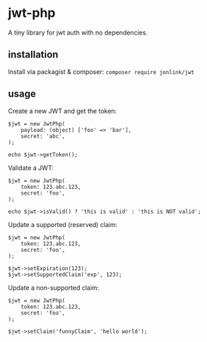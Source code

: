 # jwt-php
A tiny library for jwt auth with no dependencies.

## installation
Install via packagist & composer:
`composer require jonlink/jwt`

## usage
Create a new JWT and get the token:
```
$jwt = new JwtPhp(
    payload: (object) ['foo' => 'bar'],
    secret: 'abc',
);

echo $jwt->getToken();
```

Validate a JWT:
```
$jwt = new JwtPhp(
    token: 123.abc.123,
    secret: 'foo',
);

echo $jwt->isValid() ? 'this is valid' : 'this is NOT valid';
```

Update a supported (reserved) claim:
```
$jwt = new JwtPhp(
    token: 123.abc.123,
    secret: 'foo',
);

$jwt->setExpiration(123);
$jwt->setSupportedClaim('exp', 123);
```

Update a non-supported claim:
```
$jwt = new JwtPhp(
    token: 123.abc.123,
    secret: 'foo',
);

$jwt->setClaim('funnyClaim', 'hello world');
```

